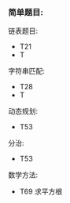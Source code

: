 
### 简单题目:

链表题目:
-   T21
-   T


字符串匹配:
-   T28
-   T


动态规划:
-   T53


分治:
-   T53


数学方法:
-   T69  求平方根



